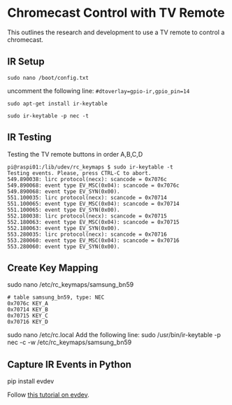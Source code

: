 # Chromecast Control with TV Remote

This outlines the research and development to use a TV remote to control a chromecast.

## IR Setup

`sudo nano /boot/config.txt`
	
uncomment the following line: `#dtoverlay=gpio-ir,gpio_pin=14`

`sudo apt-get install ir-keytable`

`sudo ir-keytable -p nec -t`

## IR Testing

Testing the TV remote buttons in order A,B,C,D

	pi@raspi01:/lib/udev/rc_keymaps $ sudo ir-keytable -t
	Testing events. Please, press CTRL-C to abort.
	549.890038: lirc protocol(necx): scancode = 0x7076c
	549.890068: event type EV_MSC(0x04): scancode = 0x7076c
	549.890068: event type EV_SYN(0x00).
	551.100035: lirc protocol(necx): scancode = 0x70714
	551.100065: event type EV_MSC(0x04): scancode = 0x70714
	551.100065: event type EV_SYN(0x00).
	552.180038: lirc protocol(necx): scancode = 0x70715
	552.180063: event type EV_MSC(0x04): scancode = 0x70715
	552.180063: event type EV_SYN(0x00).
	553.280035: lirc protocol(necx): scancode = 0x70716
	553.280060: event type EV_MSC(0x04): scancode = 0x70716
	553.280060: event type EV_SYN(0x00).


## Create Key Mapping

sudo nano /etc/rc_keymaps/samsung_bn59

	# table samsung_bn59, type: NEC
	0x7076c	KEY_A
	0x70714 KEY_B
	0x70715 KEY_C
	0x70716	KEY_D

sudo nano /etc/rc.local
	Add the following line: sudo /usr/bin/ir-keytable -p nec -c -w /etc/rc_keymaps/samsung_bn59

## Capture IR Events in Python

pip install evdev

Follow [this tutorial on evdev](https://python-evdev.readthedocs.io/en/latest/usage.html#reading-events-from-a-device).
	